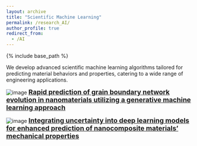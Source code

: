```yaml
---
layout: archive
title: "Scientific Machine Learning"
permalink: /research_AI/
author_profile: true
redirect_from:
  - /AI
---
```


{% include base_path %}


We develop advanced scientific machine learning algorithms tailored for predicting material behaviors and properties, catering to a wide range of engineering applications.

![image](https://github.com/user-attachments/assets/38b5cfef-ddff-421c-b17e-264340c2a498)
<a href="/publication/2024-06-polycrystal-cGAN" style="font-size: 18px; font-weight: bold;">Rapid prediction of grain boundary network evolution in nanomaterials utilizing a generative machine learning approach</a>

![image](https://github.com/user-attachments/assets/1ff011d8-5aa4-4dbc-8797-890ec38a717e)
<a href="/publication/2024-03-uncertainty-DL" style="font-size: 18px; font-weight: bold;">Integrating uncertainty into deep learning models for enhanced prediction of nanocomposite materials’ mechanical properties</a>
